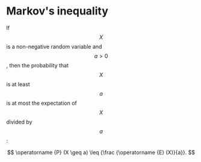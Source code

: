 # Markov's inequality

If $$X$$ is a non-negative random variable and $$a>0$$, then the probability that $$X$$ is at least $$a$$ is at most the expectation of $$X$$ divided by $$a$$:

$$
\operatorname {P} (X \geq a) \leq {\frac {\operatorname {E} (X)}{a}}.
$$

